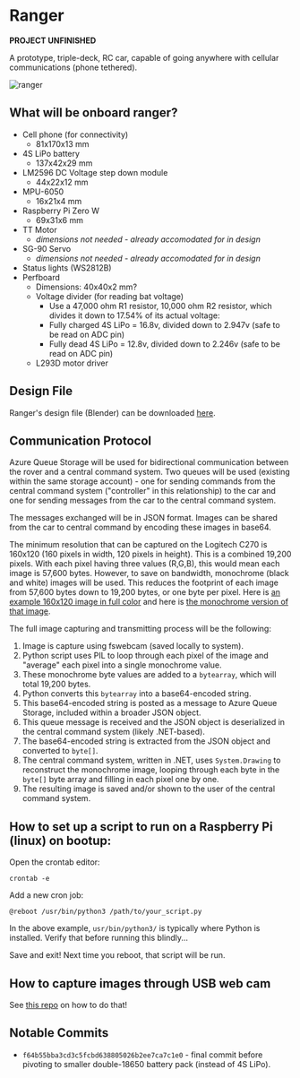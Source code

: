 # Ranger 
**PROJECT UNFINISHED**

A prototype, triple-deck, RC car, capable of going anywhere with cellular communications (phone tethered).

![ranger](https://i.imgur.com/isdL1Wh.png)

## What will be onboard ranger?
- Cell phone (for connectivity)
    - 81x170x13 mm
- 4S LiPo battery
    - 137x42x29 mm
- LM2596 DC Voltage step down module
    - 44x22x12 mm
- MPU-6050
    - 16x21x4 mm
- Raspberry Pi Zero W
    - 69x31x6 mm
- TT Motor
    - *dimensions not needed - already accomodated for in design*
- SG-90 Servo
    - *dimensions not needed - already accomodated for in design*
- Status lights (WS2812B)
- Perfboard
    - Dimensions: 40x40x2 mm?
    - Voltage divider (for reading bat voltage)
        - Use a 47,000 ohm R1 resistor, 10,000 ohm R2 resistor, which divides it down to 17.54% of its actual voltage:
        - Fully charged 4S LiPo = 16.8v, divided down to 2.947v (safe to be read on ADC pin)
        - Fully dead 4S LiPo = 12.8v, divided down to 2.246v (safe to be read on ADC pin)
    - L293D motor driver

## Design File
Ranger's design file (Blender) can be downloaded [here](https://github.com/TimHanewich/ranger/releases/download/1/ranger7.blend).

## Communication Protocol
Azure Queue Storage will be used for bidirectional communication between the rover and a central command system. Two queues will be used (existing within the same storage account) - one for sending commands from the central command system ("controller" in this relationship) to the car and one for sending messages from the car to the central command system.

The messages exchanged will be in JSON format. Images can be shared from the car to central command by encoding these images in base64.

The minimum resolution that can be captured on the Logitech C270 is 160x120 (160 pixels in width, 120 pixels in height). This is a combined 19,200 pixels. With each pixel having three values (R,G,B), this would mean each image is 57,600 bytes. However, to save on bandwidth, monochrome (black and white) images will be used. This reduces the footprint of each image from 57,600 bytes down to 19,200 bytes, or one byte per pixel. Here is [an example 160x120 image in full color](https://i.imgur.com/pwf6wCL.jpeg) and here is [the monochrome version of that image](https://i.imgur.com/kpKrpUn.png).

The full image capturing and transmitting process will be the following:
1. Image is capture using fswebcam (saved locally to system).
2. Python script uses PIL to loop through each pixel of the image and "average" each pixel into a single monochrome value.
3. These monochrome byte values are added to a `bytearray`, which will total 19,200 bytes.
4. Python converts this `bytearray` into a base64-encoded string. 
5. This base64-encoded string is posted as a message to Azure Queue Storage, included within a broader JSON object.
6. This queue message is received and the JSON object is deserialized in the central command system (likely .NET-based).
7. The base64-encoded string is extracted from the JSON object and converted to `byte[]`.
7. The central command system, written in .NET, uses `System.Drawing` to reconstruct the monochrome image, looping through each byte in the `byte[]` byte array and filling in each pixel one by one.
8. The resulting image is saved and/or shown to the user of the central command system.

## How to set up a script to run on a Raspberry Pi (linux) on bootup:
Open the crontab editor:
```
crontab -e
```

Add a new cron job:
```
@reboot /usr/bin/python3 /path/to/your_script.py
```

In the above example, `usr/bin/python3/` is typically where Python is installed. Verify that before running this blindly...

Save and exit! Next time you reboot, that script will be run.

## How to capture images through USB web cam
See [this repo](https://github.com/TimHanewich/Raspberry-Pi-Capturing-Images) on how to do that!

## Notable Commits
- `f64b55bba3cd3c5fcbd638805026b2ee7ca7c1e0` - final commit before pivoting to smaller double-18650 battery pack (instead of 4S LiPo).